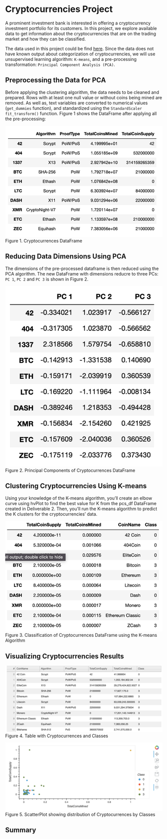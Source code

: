 # Cryptocurrencies Project

A prominent investment bank is interested in offering a cryptocurrency investment portfolio for its customers.  In this project, we explore available data to get information about the cryptocurrencies that are on the trading market and how they can be classified.

The data used in this project could be find [here](Resources/crypto_data.csv). Since the data does not have known output about categorization of cryptocurrencies, we will use unsupervised learning algorithm: `K-means`, and a pre-processing transformation: `Principal Component Analysis (PCA)`.

## Preprocessing the Data for PCA

Before applying the clustering algorithm, the data needs to be cleaned and prepared. Rows with at least one null value or without coins being mined are removed. As well as, text variables are converted to numerical values (`get_dummies` function), and standardized using the `StandardScaler fit_transform()` function.  Figure 1 shows the DataFrame after applying all the pre-processing:

![data](Images/crypto_df.png)
Figure 1. Cryptocurrences DataFrame

## Reducing Data Dimensions Using PCA

The dimensions of the pre-processed dataframe is then reduced using the PCA algorithm. The new DataFrame with dimensions reducre to three PCs: `PC 1`, `PC 2` and `PC 3` is shown in Figure 2.

![pca](Images/pcs_df.png)
Figure 2. Principal Components of Cryptocurrences DataFrame

## Clustering Cryptocurrencies Using K-means 

Using your knowledge of the K-means algorithm, you’ll create an elbow curve using hvPlot to find the best value for K from the pcs_df DataFrame created in Deliverable 2. Then, you’ll run the K-means algorithm to predict the K clusters for the cryptocurrencies’ data.

![clustering](Images/clustered_wClasses.png)
Figure 3. Classification of Cryptocurrences DataFrame using the K-means Algorithm

## Visualizing Cryptocurrencies Results


![hvplotT](Images/hvplotTable.png)
Figure 4. Table with Cryptocurrences and Classes

![hvplot](Images/hvScatterPlot.png)
Figure 5. ScatterPlot showing distribution of Cryptocurrences by Classes

## Summary

